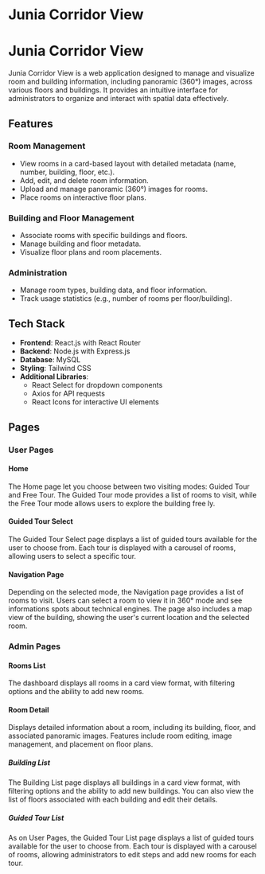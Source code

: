 # Junia Corridor View
# Junia Corridor View

Junia Corridor View is a web application designed to manage and visualize room and building information, including panoramic (360°) images, across various floors and buildings. It provides an intuitive interface for administrators to organize and interact with spatial data effectively.

## Features

### Room Management
- View rooms in a card-based layout with detailed metadata (name, number, building, floor, etc.).
- Add, edit, and delete room information.
- Upload and manage panoramic (360°) images for rooms.
- Place rooms on interactive floor plans.

### Building and Floor Management
- Associate rooms with specific buildings and floors.
- Manage building and floor metadata.
- Visualize floor plans and room placements.

### Administration
- Manage room types, building data, and floor information.
- Track usage statistics (e.g., number of rooms per floor/building).

## Tech Stack

- **Frontend**: React.js with React Router
- **Backend**: Node.js with Express.js
- **Database**: MySQL
- **Styling**: Tailwind CSS
- **Additional Libraries**:
  - React Select for dropdown components
  - Axios for API requests
  - React Icons for interactive UI elements

## Pages

### User Pages

#### Home
The Home page let you choose between two visiting modes: Guided Tour and Free Tour. The Guided Tour mode provides a list of rooms to visit, while the Free Tour mode allows users to explore the building free ly.

#### Guided Tour Select
The Guided Tour Select page displays a list of guided tours available for the user to choose from. Each tour is displayed with a carousel of rooms, allowing users to select a specific tour.

#### Navigation Page
Depending on the selected mode, the Navigation page provides a list of rooms to visit. Users can select a room to view it in 360° mode and see informations spots about technical engines.
The page also includes a map view of the building, showing the user's current location and the selected room.

### Admin Pages

#### Rooms List
The dashboard displays all rooms in a card view format, with filtering options and the ability to add new rooms.

#### Room Detail 
Displays detailed information about a room, including its building, floor, and associated panoramic images. Features include room editing, image management, and placement on floor plans.

##### Building List
The Building List page displays all buildings in a card view format, with filtering options and the ability to add new buildings. You can also view the list of floors associated with each building and edit their details.

##### Guided Tour List
As on User Pages, the Guided Tour List page displays a list of guided tours available for the user to choose from. Each tour is displayed with a carousel of rooms, allowing administrators to edit steps and add new rooms for each tour.
